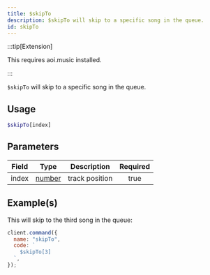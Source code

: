 ```yaml
---
title: $skipTo
description: $skipTo will skip to a specific song in the queue.
id: skipTo
---
```


:::tip[Extension]

This requires aoi.music installed.

:::

`$skipTo` will skip to a specific song in the queue.

## Usage

```php
$skipTo[index]
```

## Parameters

| Field | Type                                                                                              | Description    | Required |
| ----- | ------------------------------------------------------------------------------------------------- | -------------- | :------: |
| index | [number](https://developer.mozilla.org/en-US/docs/Web/JavaScript/Reference/Global_Objects/Number) | track position |   true   |

## Example(s)

This will skip to the third song in the queue:

```javascript
client.command({
  name: "skipTo",
  code: `
    $skipTo[3]
  `,
});
```
